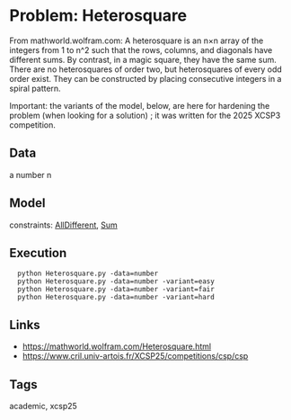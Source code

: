 # Problem: Heterosquare

From mathworld.wolfram.com:
    A heterosquare is an n×n array of the integers from 1 to n^2 such that the rows, columns, and diagonals have different sums.
    By contrast, in a magic square, they have the same sum.
    There are no heterosquares of order two, but heterosquares of every odd order exist.
    They can be constructed by placing consecutive integers in a spiral pattern.

Important: the variants of the model, below, are here for hardening the problem (when looking for a solution) ; it was written for the 2025 XCSP3 competition.

## Data
  a number n

## Model
  constraints: [AllDifferent](https://pycsp.org/documentation/constraints/AllDifferent), [Sum](https://pycsp.org/documentation/constraints/Sum)

## Execution
```
  python Heterosquare.py -data=number
  python Heterosquare.py -data=number -variant=easy
  python Heterosquare.py -data=number -variant=fair
  python Heterosquare.py -data=number -variant=hard
```

## Links
  - https://mathworld.wolfram.com/Heterosquare.html
  - https://www.cril.univ-artois.fr/XCSP25/competitions/csp/csp

## Tags
  academic, xcsp25
